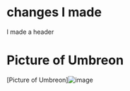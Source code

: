 # changes I made
I made a header
# Picture of Umbreon
[Picture of Umbreon]![image](https://github.com/JasonBock2159/skills-communicate-using-markdown/assets/144266624/254ba456-f910-46de-9c6a-8fc5d46debb7)
